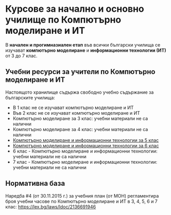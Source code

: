 # Курсове за начално и основно училище по Компютърно моделиране и ИТ

В **начален и прогимназиален етап** във всички български училища се изучават **компютърно моделиране** и **информационни технологии (ИТ)** от 3 до 7 клас.

## Учебни ресурси за учители по Компютърно моделиране и ИТ
Настоящото хранилище съдържа свободно учебно съдържание за българските училища:
  - В 1 клас не се изучават компютърно моделиране и ИТ
  - Във 2 клас не се изучават компютърно моделиране и ИТ
  - Компютърно моделиране за 3 клас: учебни материали не са налични
  - Компютърно моделиране за 4 клас: учебни материали не са налични
  - [Компютърно моделиране и информационни технологии за 5 клас](https://github.com/BG-IT-Edu/School-Programming/tree/main/Courses/Computer-Modeling-and-IT/Computer-Modeling-and-IT-5-Class)
  - [Компютърно моделиране и информационни технологии за 6 клас](https://github.com/BG-IT-Edu/School-Programming/tree/main/Courses/Computer-Modeling-and-IT/Computer-Modeling-and-IT-6-Class)
  - 6 клас - Компютърно моделиране и информационни технологии: учебни материали не са налични
  - 7 клас - Компютърно моделиране и информационни технологии: учебни материали не са налични

## Нормативна база

Наредба #4 (от 30.11.2015 г.) за учебния план (от МОН) регламентира броя учебни часове по Компютърно моделиране и ИТ в 3, 4, 5, 6 и 7 клас: https://lex.bg/laws/ldoc/2136691946
